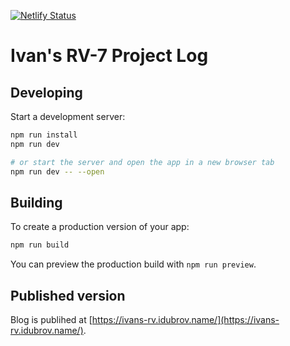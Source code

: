 [![Netlify Status](https://api.netlify.com/api/v1/badges/976b773e-e79f-433c-95cf-45e477f7943a/deploy-status)](https://app.netlify.com/sites/ivans-rv/deploys)

# Ivan's RV-7 Project Log

## Developing

Start a development server:

```bash
npm run install
npm run dev

# or start the server and open the app in a new browser tab
npm run dev -- --open
```

## Building

To create a production version of your app:

```bash
npm run build
```

You can preview the production build with `npm run preview`.

## Published version

Blog is publihed at [https://ivans-rv.idubrov.name/](https://ivans-rv.idubrov.name/).
